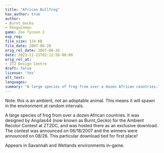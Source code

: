 ```yaml
---
title: "African Bullfrog"
has_author: true
author: 
- Burnt_Gecko
- Penguinman
game: Zoo Tycoon 2
exp_req: 
file_size: 124 KB
file_date: 2007-06-20
orig_rel_date: 2007-08-26
date: 2023-11-21T02:12:58-08:00
orig_rel_at: 
- ZT2 Design Centre
draft: false
license: 'Yes'
alt_text: 
languages: 
summary: "A large species of frog from over a dozen African countries."
---
```

Note: this is an ambient, not an adoptable animal. This means it will spawn in the environment at random intervals.

A large species of frog from over a dozen African countries. It was designed by Angilas44 (now known as Burnt_Gecko) for the Ambient Recolor Contest at ZT2DC, and was hosted there as an exclusive download. The contest was announced on 06/18/2007 and the winners were announced on 08/26. This particular download tied for first place!

Appears in Savannah and Wetlands environments in-game.